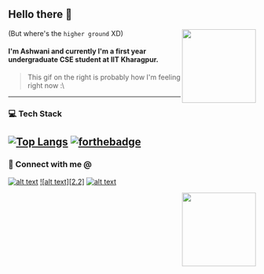 ## Hello there 👋
(But where's the `higher ground` XD)
<img align="right" height = "150" width = "150" style = "" src="https://media.giphy.com/media/3oEjHYdoXUnkbUN8QM/giphy.gif">
#### I'm Ashwani and currently I'm a first year undergraduate CSE student at IIT Kharagpur.

> This gif on the right is probably how I'm feeling right now :\

---
### 💻 Tech Stack
[![Top Langs](https://github-readme-stats.vercel.app/api/top-langs/?username=sneaky-potato&layout=compact)](https://github.com/anuraghazra/github-readme-stats)
[![forthebadge](https://forthebadge.com/images/badges/built-with-love.svg)](https://forthebadge.com)
---
### 🤝 Connect with me @
[![alt text][1.1]][1]
[![alt text][2.2]][2]
[![alt text][3.1]][3]

[1.1]: http://i.imgur.com/P3YfQoD.png (facebook icon with padding)
[2.1]: http://i.imgur.com/yCsTjba.png (google plus icon with padding)
[3.1]: http://i.imgur.com/YckIOms.png (tumblr icon with padding)

[1]: hhttps://www.facebook.com/ashwani.kamal.3979
[2]: https://www.linkedin.com/in/ashwani-kumar-kamal-774460212/
[3]: mailto:rajivkamal.im421@gmail.com

<img align = "right" height = "150" width = "150" src="https://media.giphy.com/media/LwHaQCGZMdD9Ghalrl/giphy.gif">
